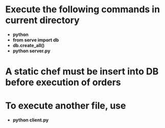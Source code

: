 # Execute the following commands in current directory  
- **python**  
- **from serve import db**  
- **db.create_all()**  
- **python server.py**  

# A static chef must be insert into DB before execution of orders  

# To execute another file, use  
- **python client.py**